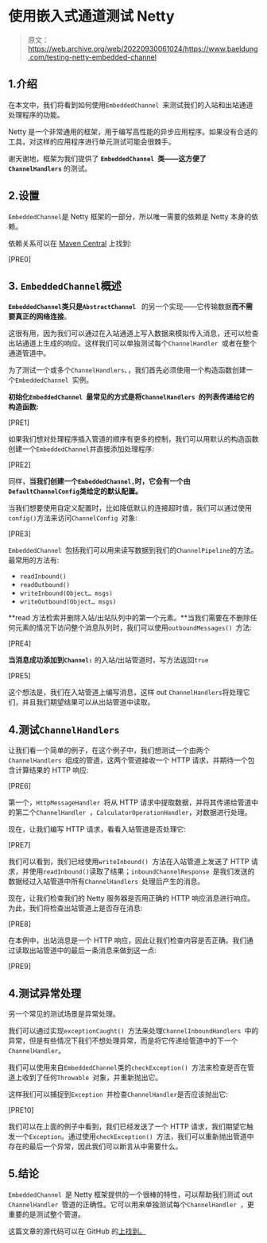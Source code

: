 # 使用嵌入式通道测试 Netty

> 原文：<https://web.archive.org/web/20220930061024/https://www.baeldung.com/testing-netty-embedded-channel>

## 1.介绍

在本文中，我们将看到如何使用`EmbeddedChannel `来测试我们的入站和出站通道处理程序的功能。

Netty 是一个非常通用的框架，用于编写高性能的异步应用程序。如果没有合适的工具，对这样的应用程序进行单元测试可能会很棘手。

谢天谢地，框架为我们提供了 **`EmbeddedChannel `类——这方便了`ChannelHandlers`** 的测试。

## 2.设置

`EmbeddedChannel`是 Netty 框架的一部分，所以唯一需要的依赖是 Netty 本身的依赖。

依赖关系可以在 [Maven Central](https://web.archive.org/web/20221208143832/https://search.maven.org/classic/#search%7Cga%7C1%7Cg%3A%22io.netty%22%20AND%20a%3A%22netty-all%22) 上找到:

[PRE0]

## 3. **`EmbeddedChannel`概述**

**`EmbeddedChannel`类只是`AbstractChannel `** 的另一个实现——它传输数据**而不需要真正的网络连接**。

这很有用，因为我们可以通过在入站通道上写入数据来模拟传入消息，还可以检查出站通道上生成的响应。这样我们可以单独测试每个`ChannelHandler `或者在整个通道管道中。

为了测试一个或多个`ChannelHandlers`、，我们首先必须使用一个构造函数创建一个`EmbeddedChannel `实例。

**初始化`EmbeddedChannel `最常见的方式是将`ChannelHandlers `的列表传递给它的构造函数:**

[PRE1]

如果我们想对处理程序插入管道的顺序有更多的控制，我们可以用默认的构造函数创建一个`EmbeddedChannel`并直接添加处理程序:

[PRE2]

同样，**当我们创建一个`EmbeddedChannel,`时，它会有一个由`DefaultChannelConfig`类给定的默认配置。**

当我们想要使用自定义配置时，比如降低默认的连接超时值，我们可以通过使用`config()`方法来访问`ChannelConfig `对象:

[PRE3]

`EmbeddedChannel `包括我们可以用来读写数据到我们的`ChannelPipeline`的方法。最常用的方法有:

*   `readInbound()`
*   `readOutbound()`
*   `writeInbound(Object… msgs)`
*   `writeOutbound(Object… msgs)`

**read 方法检索并删除入站/出站队列中的第一个元素。**当我们需要在不删除任何元素的情况下访问整个消息队列时，我们可以使用`outboundMessages() `方法:

[PRE4]

**当消息成功添加到`Channel:`** 的入站/出站管道时，写方法返回`true `

[PRE5]

这个想法是，我们在入站管道上编写消息，这样 out `ChannelHandlers`将处理它们，并且我们期望结果可以从出站管道中读取。

## 4.测试`ChannelHandlers`

让我们看一个简单的例子，在这个例子中，我们想测试一个由两个`ChannelHandlers `组成的管道，这两个管道接收一个 HTTP 请求，并期待一个包含计算结果的 HTTP 响应:

[PRE6]

第一个，`HttpMessageHandler `将从 HTTP 请求中提取数据，并将其传递给管道中的第二个`ChannelHandler `，`CalculatorOperationHandler`，对数据进行处理。

现在，让我们编写 HTTP 请求，看看入站管道是否处理它:

[PRE7]

我们可以看到，我们已经使用`writeInbound() `方法在入站管道上发送了 HTTP 请求，并使用`readInbound()`读取了结果；`inboundChannelResponse `是我们发送的数据经过入站管道中所有`ChannelHandlers `处理后产生的消息。

现在，让我们检查我们的 Netty 服务器是否用正确的 HTTP 响应消息进行响应。为此，我们将检查出站管道上是否存在消息:

[PRE8]

在本例中，出站消息是一个 HTTP 响应，因此让我们检查内容是否正确。我们通过读取出站管道中的最后一条消息来做到这一点:

[PRE9]

## 4.测试异常处理

另一个常见的测试场景是异常处理。

我们可以通过实现`exceptionCaught() `方法来处理`ChannelInboundHandlers `中的异常，但是有些情况下我们不想处理异常，而是将它传递给管道中的下一个`ChannelHandler`。

我们可以使用来自`EmbeddedChannel`类的`checkException() `方法来检查是否在管道上收到了任何`Throwable `对象，并重新抛出它。

这样我们可以捕捉到`Exception `并检查`ChannelHandler`是否应该抛出它:

[PRE10]

我们可以在上面的例子中看到，我们已经发送了一个 HTTP 请求，我们期望它触发一个`Exception`。通过使用`checkException() `方法，我们可以重新抛出管道中存在的最后一个异常，因此我们可以断言从中需要什么。

## 5.结论

`EmbeddedChannel `是 Netty 框架提供的一个很棒的特性，可以帮助我们测试 out `ChannelHandler `管道的正确性。它可以用来单独测试每个`ChannelHandler `，更重要的是测试整个管道。

这篇文章的源代码可以在 GitHub 的[上找到。](https://web.archive.org/web/20221208143832/https://github.com/eugenp/tutorials/tree/master/libraries-server)